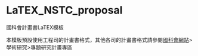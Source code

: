 # LaTEX_NSTC_proposal
國科會計畫書LaTEX模板

本模板預設使用工程司的計畫書格式，其他各司的計畫書格式請參閱[國科會網站](https://www.nstc.gov.tw/)>學術研究>專題研究計畫專區
